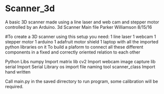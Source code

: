 # Scanner_3d
A basic 3D scanner made using a line laser and web cam and stepper motor controlled by an Arduino.
3d Scanner Main file
Parker Williamson
8/15/16

#To create a 3D scanner using this setup you need:
  1 line laser
  1 webcam
  1 stepper motor
  1 arduino
  1 adafruit motor shield
  1 laptop with all the imported python libraries on it
  To build a plaform to connect all these different components in a fixed and correctly oriented relation to each other

Python Libs
numpy         Import matrix lib
cv2           Import webcam image capture lib
serial        Import Serial Library
os            import file naming tool
scanner_class Import hand written 


Call main.py in the saved dirrectory to run program, some calibration will be required.
